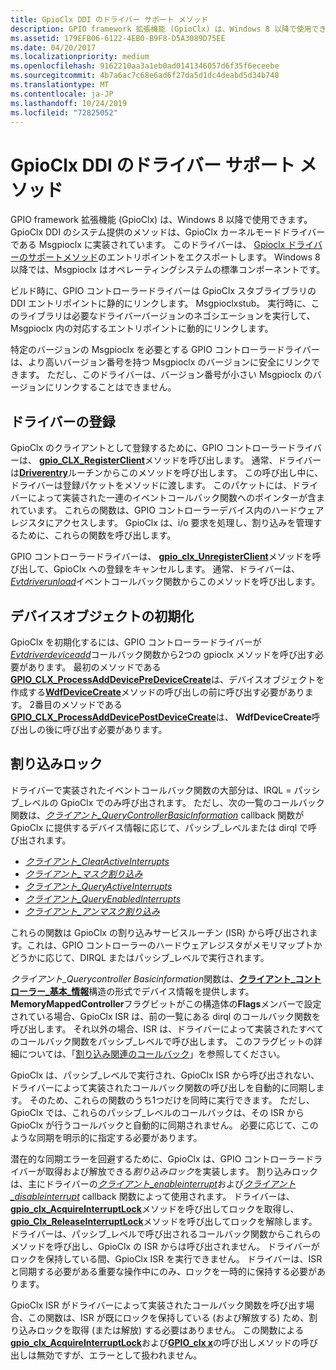 ```yaml
---
title: GpioClx DDI のドライバー サポート メソッド
description: GPIO framework 拡張機能 (GpioClx) は、Windows 8 以降で使用できます。
ms.assetid: 179EFB06-6122-4EB0-B9F8-D5A3089D75EE
ms.date: 04/20/2017
ms.localizationpriority: medium
ms.openlocfilehash: 9162210aa3a1eb0ad0141346057d6f35f6eceebe
ms.sourcegitcommit: 4b7a6ac7c68e6ad6f27da5d1dc4deabd5d34b748
ms.translationtype: MT
ms.contentlocale: ja-JP
ms.lasthandoff: 10/24/2019
ms.locfileid: "72825052"
---
```

# <a name="driver-support-methods-in-the-gpioclx-ddi"></a>GpioClx DDI のドライバー サポート メソッド


GPIO framework 拡張機能 (GpioClx) は、Windows 8 以降で使用できます。 GpioClx DDI のシステム提供のメソッドは、GpioClx カーネルモードドライバーである Msgpioclx に実装されています。 このドライバーは、 [Gpioclx ドライバーのサポートメソッド](https://docs.microsoft.com/previous-versions/hh439460(v=vs.85))のエントリポイントをエクスポートします。 Windows 8 以降では、Msgpioclx はオペレーティングシステムの標準コンポーネントです。

ビルド時に、GPIO コントローラードライバーは GpioClx スタブライブラリの DDI エントリポイントに静的にリンクします。 Msgpioclxstub。 実行時に、このライブラリは必要なドライバーバージョンのネゴシエーションを実行して、Msgpioclx 内の対応するエントリポイントに動的にリンクします。

特定のバージョンの Msgpioclx を必要とする GPIO コントローラードライバーは、より高いバージョン番号を持つ Msgpioclx のバージョンに安全にリンクできます。 ただし、このドライバーは、バージョン番号が小さい Msgpioclx のバージョンにリンクすることはできません。

## <a name="driver-registration"></a>ドライバーの登録


GpioClx のクライアントとして登録するために、GPIO コントローラードライバーは、 [**gpio\_CLX\_RegisterClient**](https://docs.microsoft.com/windows-hardware/drivers/ddi/gpioclx/nf-gpioclx-gpio_clx_registerclient)メソッドを呼び出します。 通常、ドライバーは[**Driverentry**](https://docs.microsoft.com/windows-hardware/drivers/ddi/wdm/nc-wdm-driver_initialize)ルーチンからこのメソッドを呼び出します。 この呼び出し中に、ドライバーは登録パケットをメソッドに渡します。 このパケットには、ドライバーによって実装された一連のイベントコールバック関数へのポインターが含まれています。 これらの関数は、GPIO コントローラーデバイス内のハードウェアレジスタにアクセスします。 GpioClx は、i/o 要求を処理し、割り込みを管理するために、これらの関数を呼び出します。

GPIO コントローラードライバーは、 [**gpio\_clx\_UnregisterClient**](https://docs.microsoft.com/windows-hardware/drivers/ddi/gpioclx/nf-gpioclx-gpio_clx_unregisterclient)メソッドを呼び出して、GpioClx への登録をキャンセルします。 通常、ドライバーは、 [*Evtdriverunload*](https://docs.microsoft.com/windows-hardware/drivers/ddi/wdfdriver/nc-wdfdriver-evt_wdf_driver_unload)イベントコールバック関数からこのメソッドを呼び出します。

## <a name="device-object-initialization"></a>デバイスオブジェクトの初期化


GpioClx を初期化するには、GPIO コントローラードライバーが[*Evtdriverdeviceadd*](https://docs.microsoft.com/windows-hardware/drivers/ddi/wdfdriver/nc-wdfdriver-evt_wdf_driver_device_add)コールバック関数から2つの gpioclx メソッドを呼び出す必要があります。 最初のメソッドである[**GPIO\_CLX\_ProcessAddDevicePreDeviceCreate**](https://docs.microsoft.com/windows-hardware/drivers/ddi/gpioclx/nf-gpioclx-gpio_clx_processadddevicepredevicecreate)は、デバイスオブジェクトを作成する[**WdfDeviceCreate**](https://docs.microsoft.com/windows-hardware/drivers/ddi/wdfdevice/nf-wdfdevice-wdfdevicecreate)メソッドの呼び出しの前に呼び出す必要があります。 2番目のメソッドである[**GPIO\_CLX\_ProcessAddDevicePostDeviceCreate**](https://docs.microsoft.com/windows-hardware/drivers/ddi/gpioclx/nf-gpioclx-gpio_clx_processadddevicepostdevicecreate)は、 **WdfDeviceCreate**呼び出しの後に呼び出す必要があります。

## <a name="interrupt-lock"></a>割り込みロック


ドライバーで実装されたイベントコールバック関数の大部分は、IRQL = パッシブ\_レベルの GpioClx でのみ呼び出されます。 ただし、次の一覧のコールバック関数は、[*クライアント\_QueryControllerBasicInformation*](https://docs.microsoft.com/windows-hardware/drivers/ddi/gpioclx/nc-gpioclx-gpio_client_query_controller_basic_information) callback 関数が GpioClx に提供するデバイス情報に応じて、パッシブ\_レベルまたは dirql で呼び出されます。

-   [*クライアント\_ClearActiveInterrupts*](https://docs.microsoft.com/windows-hardware/drivers/ddi/gpioclx/nc-gpioclx-gpio_client_clear_active_interrupts)
-   [*クライアント\_マスク割り込み*](https://docs.microsoft.com/windows-hardware/drivers/ddi/gpioclx/nc-gpioclx-gpio_client_mask_interrupts)
-   [*クライアント\_QueryActiveInterrupts*](https://docs.microsoft.com/windows-hardware/drivers/ddi/gpioclx/nc-gpioclx-gpio_client_query_active_interrupts)
-   [*クライアント\_QueryEnabledInterrupts*](https://docs.microsoft.com/windows-hardware/drivers/ddi/gpioclx/nc-gpioclx-gpio_client_query_enabled_interrupts)
-   [*クライアント\_アンマスク割り込み*](https://docs.microsoft.com/windows-hardware/drivers/ddi/gpioclx/nc-gpioclx-gpio_client_unmask_interrupt)

これらの関数は GpioClx の割り込みサービスルーチン (ISR) から呼び出されます。これは、GPIO コントローラーのハードウェアレジスタがメモリマップトかどうかに応じて、DIRQL またはパッシブ\_レベルで実行されます。

*クライアント\_Querycontroller Basicinformation*関数は、[**クライアント\_コントローラー\_基本\_情報**](https://docs.microsoft.com/windows-hardware/drivers/ddi/gpioclx/ns-gpioclx-_client_controller_basic_information)構造の形式でデバイス情報を提供します。 **MemoryMappedController**フラグビットがこの構造体の**Flags**メンバーで設定されている場合、GpioClx ISR は、前の一覧にある dirql のコールバック関数を呼び出します。 それ以外の場合、ISR は、ドライバーによって実装されたすべてのコールバック関数をパッシブ\_レベルで呼び出します。 このフラグビットの詳細については、「[割り込み関連のコールバック](https://docs.microsoft.com/windows-hardware/drivers/gpio/interrupt-related-callbacks)」を参照してください。

GpioClx は、パッシブ\_レベルで実行され、GpioClx ISR から呼び出されない、ドライバーによって実装されたコールバック関数の呼び出しを自動的に同期します。 そのため、これらの関数のうち1つだけを同時に実行できます。 ただし、GpioClx では、これらのパッシブ\_レベルのコールバックは、その ISR から GpioClx が行うコールバックと自動的に同期されません。 必要に応じて、このような同期を明示的に指定する必要があります。

潜在的な同期エラーを回避するために、GpioClx は、GPIO コントローラードライバーが取得および解放できる*割り込みロック*を実装します。 割り込みロックは、主にドライバーの[*クライアント\_enableinterrupt*](https://docs.microsoft.com/windows-hardware/drivers/ddi/gpioclx/nc-gpioclx-gpio_client_enable_interrupt)および[*クライアント\_disableinterrupt*](https://docs.microsoft.com/windows-hardware/drivers/ddi/gpioclx/nc-gpioclx-gpio_client_disable_interrupt) callback 関数によって使用されます。 ドライバーは、 [**gpio\_clx\_AcquireInterruptLock**](https://docs.microsoft.com/windows-hardware/drivers/ddi/gpioclx/nf-gpioclx-gpio_clx_acquireinterruptlock)メソッドを呼び出してロックを取得し、 [**gpio\_Clx\_ReleaseInterruptLock**](https://docs.microsoft.com/windows-hardware/drivers/ddi/gpioclx/nf-gpioclx-gpio_clx_releaseinterruptlock)メソッドを呼び出してロックを解除します。 ドライバーは、パッシブ\_レベルで呼び出されるコールバック関数からこれらのメソッドを呼び出し、GpioClx の ISR からは呼び出されません。 ドライバーがロックを保持している間、GpioClx ISR を実行できません。 ドライバーは、ISR と同期する必要がある重要な操作中にのみ、ロックを一時的に保持する必要があります。

GpioClx ISR がドライバーによって実装されたコールバック関数を呼び出す場合、この関数は、ISR が既にロックを保持している (および解放する) ため、割り込みロックを取得 (または解放) する必要はありません。 この関数による[**gpio\_clx\_AcquireInterruptLock**](https://docs.microsoft.com/windows-hardware/drivers/ddi/gpioclx/nf-gpioclx-gpio_clx_acquireinterruptlock)および[**GPIO\_clx x**](https://docs.microsoft.com/windows-hardware/drivers/ddi/gpioclx/nf-gpioclx-gpio_clx_releaseinterruptlock)の呼び出しメソッドの呼び出しは無効ですが、エラーとして扱われません。

 

 




